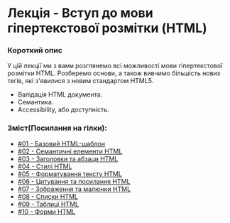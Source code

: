 # Лекція - Вступ до мови гіпертекстової ​розмітки (HTML)​
### Короткий опис
У цій лекції ми з вами розглянемо всі можливості мови гіпертекстової розмітки HTML.
Розберемо основи, а також вивчимо більшість нових тегів, які з'явилися з новим стандартом HTML5.
- Валідація HTML документа.
- Семантика.
- Accessibility, або доступність.

### Зміст(Посилання на гілки):
- [#01 - Базовий HTML-шаблон](https://github.com/bohdandeputat/MyWebSite/tree/HTML.01-Basic-HTML-Template)
- [#02 - Семантичні елементи HTML](https://github.com/bohdandeputat/MyWebSite/tree/HTML.02-Semantic-Elements)
- [#03 - Заголовки та абзаци HTML](https://github.com/bohdandeputat/MyWebSite/tree/HTML.03-Headings-and-Paragraphs)
- [#04 - Стилі HTML](https://github.com/bohdandeputat/MyWebSite/tree/HTML.04-HTML-Styles)
- [#05 - Форматування тексту HTML](https://github.com/bohdandeputat/MyWebSite/tree/HTML.05-Text-Formatting)
- [#06 - Цитування та посилання HTML](https://github.com/bohdandeputat/MyWebSite/tree/HTML.06-Quotation-and-Links)
- [#07 - Зображення та малюнки HTML](https://github.com/bohdandeputat/MyWebSite/tree/HTML.07-Images-and-Pictures)
- [#08 - Списки HTML](https://github.com/bohdandeputat/MyWebSite/tree/HTML.08-Lists)
- [#09 - Таблиці HTML](https://github.com/bohdandeputat/MyWebSite/tree/HTML.09-Tables)
- [#10 - Форми HTML](https://github.com/bohdandeputat/MyWebSite/tree/HTML.10-Forms)